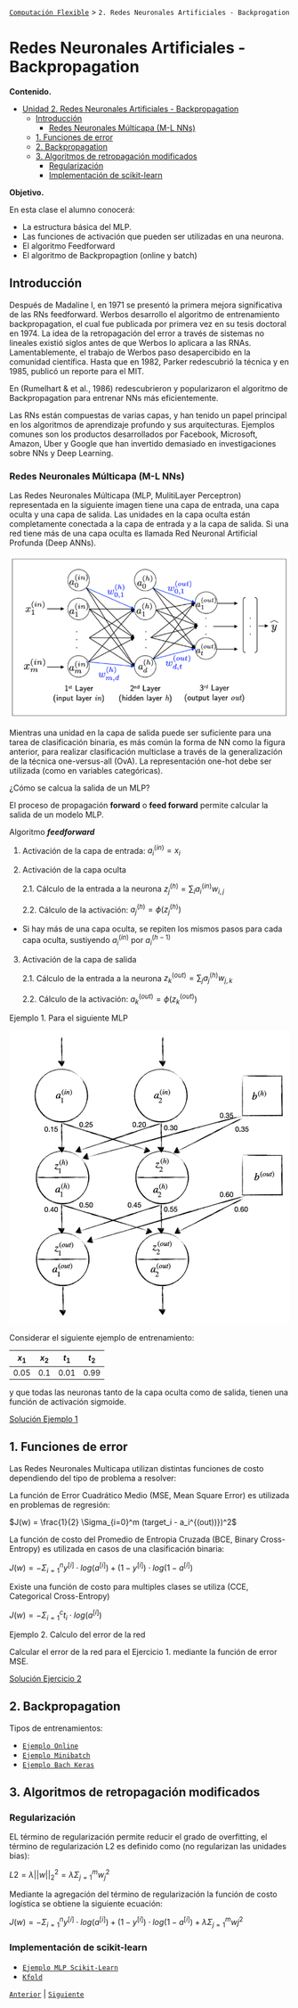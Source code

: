 [`Computación Flexible`](../README.md) > `2. Redes Neuronales Artificiales - Backprogation`

# Redes Neuronales Artificiales - Backpropagation

**Contenido.**

- [Unidad 2. Redes Neuronales Artificiales - Backpropagation](#unidad-2-redes-neuronales-artificiales---backpropagation)
  - [Introducción](#introducción)
    - [Redes Neuronales Múlticapa (M-L NNs)](#redes-neuronales-múlticapa-m-l-nns)
  - [1. Funciones de error](#1-funciones-de-error)
  - [2. Backpropagation](#2-backpropagation)
  - [3. Algoritmos de retropagación modificados](#3-algoritmos-de-retropagación-modificados)
    - [Regularización](#regularización)
    - [Implementación de scikit-learn](#implementación-de-scikit-learn)

**Objetivo.**

En esta clase el alumno conocerá:

* La estructura básica del MLP.
* Las funciones de activación que pueden ser utilizadas en una neurona.
* El algoritmo Feedforward
* El algoritmo de Backpropagtion (online y batch)

## Introducción

Después de Madaline I, en 1971 se presentó la primera mejora significativa de las RNs feedforward. Werbos desarrollo el algoritmo de entrenamiento backpropagation, el cual fue publicada por primera vez en su tesis doctoral en 1974. La idea de la retropagación del error a través de sistemas no lineales existió siglos antes de que Werbos lo aplicara a las RNAs. Lamentablemente, el trabajo de Werbos paso desapercibido en la comunidad científica. Hasta que en 1982, Parker redescubrió la técnica y en 1985, publicó un reporte para el MIT.

En (Rumelhart & et al., 1986) redescubrieron y popularizaron el algoritmo de Backpropagation para entrenar NNs más eficientemente.

Las RNs están compuestas de varias capas, y han tenido un papel principal en los algoritmos de aprendizaje profundo y sus arquitecturas. Ejemplos comunes son los productos desarrollados por Facebook, Microsoft, Amazon, Uber y Google que han invertido demasiado en investigaciones sobre NNs y Deep Learning.

### Redes Neuronales Múlticapa (M-L NNs)

Las Redes Neuronales Múlticapa (MLP, MulitiLayer Perceptron) representada en la siguiente imagen tiene una capa de entrada, una capa oculta y una capa de salida. Las unidades en la capa oculta están completamente conectada a la capa de entrada y a la capa de salida. Si una red tiene más de una capa oculta es llamada Red Neuronal Artificial Profunda (Deep ANNs).

![mlp](./img/mlp.png)

Mientras una unidad en la capa de salida puede ser suficiente para una tarea de clasificación binaria, es más común la forma de NN como la figura anterior, para realizar clasificación multiclase a través de la generalización de la técnica one-versus-all (OvA). La representación one-hot debe ser utilizada (como en variables categóricas).

¿Cómo se calcua la salida de un MLP?

El proceso de propagación **forward** o **feed forward** permite calcular la salida de un modelo MLP.

Algoritmo ***feedforward***

1. Activación de la capa de entrada: $a_i^{(in)} = x_i$

2. Activación de la capa oculta
  
    2.1. Cálculo de la entrada a la neurona $z_j^{(h)}  = \sum_{i} a_i^{(in)}w_{i,j}$

    2.2. Cálculo de la activación: $a_j^{(h)} = \phi\big(z_j^{(h)}\big)$

  * Si hay más de una capa oculta, se repiten los mismos pasos para cada capa oculta, sustiyendo $a_i^{(in)}$ por $a_i^{(h-1)}$
3. Activación de la capa de salida
     
     2.1. Cálculo de la entrada a la neurona $z_k^{(out)}  = \sum_{j} a_j^{(h)}w_{j,k}$
     
     2.2. Cálculo de la activación: $a_k^{(out)} = \phi\big(z_k^{(out)}\big)$


Ejemplo 1. Para el siguiente MLP

![Ejemplo MLP](./img/rn_online_2-2-2.png)



Considerar el siguiente ejemplo de entrenamiento:

|$x_1$|$x_2$|$t_1$|$t_2$|
|-----|-----|-----|-----|
|0.05 |0.1  |0.01 |0.99 |


y que todas las neuronas tanto de la capa oculta como de salida, tienen una función de activación sigmoide.

[Solución Ejemplo 1]()

## 1. Funciones de error

Las Redes Neuronales Multicapa utilizan distintas funciones de costo dependiendo del tipo de problema a resolver:

La función de Error Cuadrático Medio (MSE, Mean Square Error) es utilizada en problemas de regresión:

$J(w) = \frac{1}{2} \Sigma_{i=0}^m (target_i - a_i^{(out))})^2$

La función de costo del Promedio de Entropia Cruzada (BCE, Binary Cross-Entropy) es utilizada en casos de una clasificación binaria:

$J(w) = - \Sigma_{i=1}^n y^{[i]}\cdot log(a^{[i]}) + (1 -y^{[i]}) \cdot log(1-a^{[i]})$

Existe una función de costo para multiples clases se utiliza (CCE, Categorical Cross-Entropy)

$J(w) = - \Sigma_{i=1}^{c} t_i \cdot log(a^{[i]})$

Ejemplo 2. Calculo del error de la red

Calcular el error de la red para el Ejercicio 1. mediante la función de error MSE.

[Solución Ejercicio 2]()

## 2. Backpropagation

Tipos de entrenamientos:

* [`Ejemplo Online`](./code/brackpropagation_online.ipynb)
* [`Ejemplo Minibatch`](./code/MLP_batch_own.ipynb)
* [`Ejemplo Bach Keras`](./code/MLP_Keras.ipynb)

## 3. Algoritmos de retropagación modificados

### Regularización

EL término de regularización permite reducir el grado de overfitting, el término de regularización L2 es definido como (no regularizan las unidades bias):

$L2= \lambda||w||^2_2 = \lambda \Sigma_{j=1}^m w_j^2$

Mediante la agregación del término de regularización la función de costo logística se obtiene la siguiente ecuación:

$J(w) = - \Sigma_{i=1}^n y^{[i]} \cdot log(a^{[i]}) + (1 -y^{[i]}) \cdot log(1-a^{[i]}) +  \lambda \Sigma_{j=1}^m wj^2$

### Implementación de scikit-learn

* [`Ejemplo MLP Scikit-Learn`](./code/mlp_sklrn_bcancer.ipynb)
* [`Kfold`](./code/01_cross_validation.ipynb)

[`Anterior`](../L02-1_perceptron/README.md) | [`Siguiente`](../L02-3_SOM/README.md)
